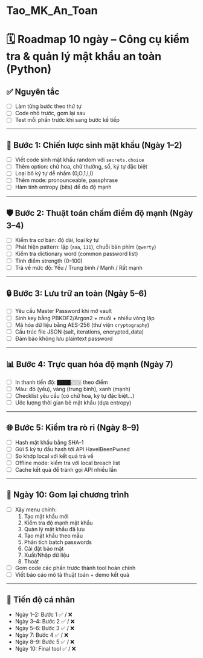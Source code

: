 # Tao_MK_An_Toan
# 🗓 Roadmap 10 ngày – Công cụ kiểm tra & quản lý mật khẩu an toàn (Python)

## ✅ Nguyên tắc
- [ ] Làm từng bước theo thứ tự
- [ ] Code nhỏ trước, gom lại sau
- [ ] Test mỗi phần trước khi sang bước kế tiếp

---

## 🔑 Bước 1: Chiến lược sinh mật khẩu (Ngày 1–2)
- [ ] Viết code sinh mật khẩu random với `secrets.choice`
- [ ] Thêm option: chữ hoa, chữ thường, số, ký tự đặc biệt
- [ ] Loại bỏ ký tự dễ nhầm (0,O,1,l,I)
- [ ] Thêm mode: pronounceable, passphrase
- [ ] Hàm tính entropy (bits) để đo độ mạnh

---

## 🛡 Bước 2: Thuật toán chấm điểm độ mạnh (Ngày 3–4)
- [ ] Kiểm tra cơ bản: độ dài, loại ký tự
- [ ] Phát hiện pattern: lặp (`aaa`, `111`), chuỗi bàn phím (`qwerty`)
- [ ] Kiểm tra dictionary word (common password list)
- [ ] Tính điểm strength (0–100)
- [ ] Trả về mức độ: Yếu / Trung bình / Mạnh / Rất mạnh

---

## 🔒 Bước 3: Lưu trữ an toàn (Ngày 5–6)
- [ ] Yêu cầu Master Password khi mở vault
- [ ] Sinh key bằng PBKDF2/Argon2 + muối + nhiều vòng lặp
- [ ] Mã hóa dữ liệu bằng AES-256 (thư viện `cryptography`)
- [ ] Cấu trúc file JSON (salt, iterations, encrypted_data)
- [ ] Đảm bảo không lưu plaintext password

---

## 📊 Bước 4: Trực quan hóa độ mạnh (Ngày 7)
- [ ] In thanh tiến độ: `█████░░░░` theo điểm
- [ ] Màu: đỏ (yếu), vàng (trung bình), xanh (mạnh)
- [ ] Checklist yêu cầu (có chữ hoa, ký tự đặc biệt…)
- [ ] Ước lượng thời gian bẻ mật khẩu (dựa entropy)

---

## 🌐 Bước 5: Kiểm tra rò rỉ (Ngày 8–9)
- [ ] Hash mật khẩu bằng SHA-1
- [ ] Gửi 5 ký tự đầu hash tới API HaveIBeenPwned
- [ ] So khớp local với kết quả trả về
- [ ] Offline mode: kiểm tra với local breach list
- [ ] Cache kết quả để tránh gọi API nhiều lần

---

## 🧩 Ngày 10: Gom lại chương trình
- [ ] Xây menu chính:
  1. Tạo mật khẩu mới
  2. Kiểm tra độ mạnh mật khẩu
  3. Quản lý mật khẩu đã lưu
  4. Tạo mật khẩu theo mẫu
  5. Phân tích batch passwords
  6. Cài đặt bảo mật
  7. Xuất/Nhập dữ liệu
  8. Thoát
- [ ] Gom code các phần trước thành tool hoàn chỉnh
- [ ] Viết báo cáo mô tả thuật toán + demo kết quả

---

## 📌 Tiến độ cá nhân
- Ngày 1–2: Bước 1 ✅ / ❌  
- Ngày 3–4: Bước 2 ✅ / ❌  
- Ngày 5–6: Bước 3 ✅ / ❌  
- Ngày 7: Bước 4 ✅ / ❌  
- Ngày 8–9: Bước 5 ✅ / ❌  
- Ngày 10: Final tool ✅ / ❌  
